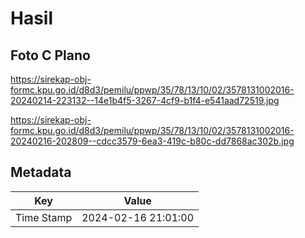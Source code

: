 # Hasil

## Foto C Plano

https://sirekap-obj-formc.kpu.go.id/d8d3/pemilu/ppwp/35/78/13/10/02/3578131002016-20240214-223132--14e1b4f5-3267-4cf9-b1f4-e541aad72519.jpg

https://sirekap-obj-formc.kpu.go.id/d8d3/pemilu/ppwp/35/78/13/10/02/3578131002016-20240216-202809--cdcc3579-6ea3-419c-b80c-dd7868ac302b.jpg


## Metadata

| Key        | Value               |
| ---------- | ------------------- |
| Time Stamp | 2024-02-16 21:01:00 |



